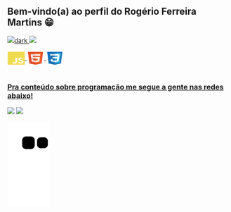 ## Bem-vindo(a) ao perfil do Rogério Ferreira Martins 😁

 <div>
   <a href="https://github.com/13roger10">
   <img height="180em" src="https://github-readme-stats.vercel.app/api?username=13roger10&show_icons=true&theme=dark&include_all_commits=true&count_private=true"/>dark
   <img height="180em" src="https://github-readme-stats.vercel.app/api/top-langs/?username=13roger10&layout=compact&langs_count=6&theme=tokyonight"/>

</div>
<div style="display: inline_block"><br>
  <img align="center" alt="Js" height="30" width="40" src="https://raw.githubusercontent.com/devicons/devicon/master/icons/javascript/javascript-plain.svg">
  <img align="center" alt="HTML" height="30" width="40" src="https://raw.githubusercontent.com/devicons/devicon/master/icons/html5/html5-original.svg">
  <img align="center" alt="CSS" height="30" width="40" src="https://raw.githubusercontent.com/devicons/devicon/master/icons/css3/css3-original.svg">
</div>
 
 <br>
 
  ### Pra conteúdo sobre programação me segue a gente nas redes abaixo!
 
<div> 
  <a href = "mailto:rogeriio.martins@gmail.com"><img src="https://img.shields.io/badge/-Gmail-%23333?style=for-the-badge&logo=gmail&logoColor=white" target="_blank"></a>
  <a href="[https://www.linkedin.com/in/ricardohdias](https://www.linkedin.com/in/rog%C3%A9rio-ferreira-martins-20657497/)" target="_blank"><img src="https://img.shields.io/badge/-LinkedIn-%230077B5?style=for-the-badge&logo=linkedin&logoColor=white" target="_blank"></a> 
 
  ![Snake animation](https://github.com/13roger10/13roger10/blob/output/github-contribution-grid-snake.svg)

</div>

